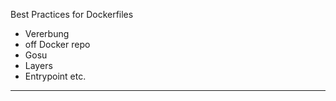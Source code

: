 Best Practices for Dockerfiles

- Vererbung 
- off Docker repo
- Gosu
- Layers
- Entrypoint etc.

----